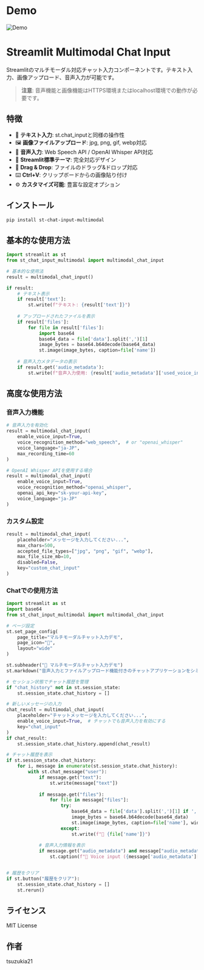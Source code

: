 # Demo

![Demo](./demo.gif)

# Streamlit Multimodal Chat Input

Streamlitのマルチモーダル対応チャット入力コンポーネントです。テキスト入力、画像アップロード、音声入力が可能です。

> **注意**: 音声機能と画像機能はHTTPS環境またはlocalhost環境での動作が必要です。

## 特徴

- 📝 **テキスト入力**: st.chat_inputと同様の操作性
- 🖼️ **画像ファイルアップロード**: jpg, png, gif, webp対応
- 🎤 **音声入力**: Web Speech API / OpenAI Whisper API対応
- 🎨 **Streamlit標準テーマ**: 完全対応デザイン
- 🔄 **Drag & Drop**: ファイルのドラッグ&ドロップ対応
- ⌨️ **Ctrl+V**: クリップボードからの画像貼り付け
- ⚙️ **カスタマイズ可能**: 豊富な設定オプション

## インストール

```bash
pip install st-chat-input-multimodal
```

## 基本的な使用方法

```python
import streamlit as st
from st_chat_input_multimodal import multimodal_chat_input

# 基本的な使用法
result = multimodal_chat_input()

if result:
    # テキスト表示
    if result['text']:
        st.write(f"テキスト: {result['text']}")
    
    # アップロードされたファイルを表示
    if result['files']:
        for file in result['files']:
            import base64
            base64_data = file['data'].split(',')[1]
            image_bytes = base64.b64decode(base64_data)
            st.image(image_bytes, caption=file['name'])
    
    # 音声入力メタデータの表示
    if result.get('audio_metadata'):
        st.write(f"音声入力使用: {result['audio_metadata']['used_voice_input']}")
```

## 高度な使用方法

### 音声入力機能

```python
# 音声入力を有効化
result = multimodal_chat_input(
    enable_voice_input=True,
    voice_recognition_method="web_speech",  # or "openai_whisper"
    voice_language="ja-JP",
    max_recording_time=60
)

# OpenAI Whisper APIを使用する場合
result = multimodal_chat_input(
    enable_voice_input=True,
    voice_recognition_method="openai_whisper",
    openai_api_key="sk-your-api-key",
    voice_language="ja-JP"
)
```

### カスタム設定

```python
result = multimodal_chat_input(
    placeholder="メッセージを入力してください...",
    max_chars=500,
    accepted_file_types=["jpg", "png", "gif", "webp"],
    max_file_size_mb=10,
    disabled=False,
    key="custom_chat_input"
)
```

### Chatでの使用方法


```python
import streamlit as st
import base64
from st_chat_input_multimodal import multimodal_chat_input

# ページ設定
st.set_page_config(
    page_title="マルチモーダルチャット入力デモ",
    page_icon="💬",
    layout="wide"
)

st.subheader("💭 マルチモーダルチャット入力デモ")
st.markdown("音声入力とファイルアップロード機能付きのチャットアプリケーションをシミュレートします。")

# セッション状態でチャット履歴を管理
if "chat_history" not in st.session_state:
    st.session_state.chat_history = []

# 新しいメッセージの入力
chat_result = multimodal_chat_input(
    placeholder="チャットメッセージを入力してください...",
    enable_voice_input=True,  # チャットでも音声入力を有効にする
    key="chat_input"
)
if chat_result:
    st.session_state.chat_history.append(chat_result)

# チャット履歴を表示
if st.session_state.chat_history:
    for i, message in enumerate(st.session_state.chat_history):
        with st.chat_message("user"):
            if message.get("text"):
                st.write(message["text"])
            
            if message.get("files"):
                for file in message["files"]:
                    try:
                        base64_data = file['data'].split(',')[1] if ',' in file['data'] else file['data']
                        image_bytes = base64.b64decode(base64_data)
                        st.image(image_bytes, caption=file['name'], width=200)
                    except:
                        st.write(f"📎 {file['name']}")
            
            # 音声入力情報を表示
            if message.get("audio_metadata") and message["audio_metadata"]["used_voice_input"]:
                st.caption(f"🎤 Voice input ({message['audio_metadata']['transcription_method']})")


# 履歴をクリア
if st.button("履歴をクリア"):
    st.session_state.chat_history = []
    st.rerun()

```

## ライセンス

MIT License

## 作者

tsuzukia21
